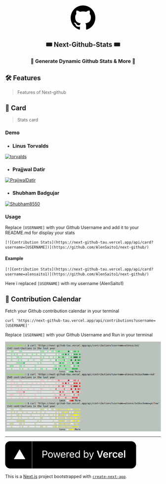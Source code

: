 <div align=center>

[![Mark](/assets/images/mark-github.svg)](https://next-github-tau.vercel.app/h)
## 🎟️ Next-Github-Stats  🎟️
### 🌟 Generate Dynamic Github Stats & More  🌟

</div>


## 🛠️ Features
> Features of Next-github
## 🎴 Card
> Stats card

### Demo
- ### Linus Torvalds
[![torvalds](https://next-github-tau.vercel.app/api/card?username=torvalds)](https://github.com/torvalds)
- ### Prajjwal Datir
[![PrajjwalDatir](https://next-github-tau.vercel.app/api/card?username=PrajjwalDatir)](https://github.com/prajjwaldatir)

- ### Shubham Badgujar 
[![Shubham8550](https://next-github-tau.vercel.app/api/card?username=shubham8550)](https://github.com/shubham8550)

### Usage
Replace `[USERNAME]` with your Github Username and add it to your README.md for display your stats

```MD
[![Contribution Stats](https://next-github-tau.vercel.app/api/card?username=[USERNAME])](https://github.com/AlenSaito1/next-github/)
``` 
#### Example

```
[![Contribution Stats](https://next-github-tau.vercel.app/api/card?username=alensaito1)](https://github.com/AlenSaito1/next-github/)

```
Here i replaced `[USERNAME]` with my username (AlenSaito1)

## 📅 Contribution Calendar 
Fetch your Github contribution calendar in your terminal

```SH
curl 'https://next-github-tau.vercel.app/api/contributions?username=[USERNAME]'
```
Replace `[USERNAME]` with your Github Username and Run in your terminal

![Terminal](assets/images/terminal.png)

------

[![Vercel](assets/images/powered-by-vercel.svg)](now.sh)

This is a [Next.js](https://nextjs.org/) project bootstrapped with [`create-next-app`](https://github.com/vercel/next.js/tree/canary/packages/create-next-app).
